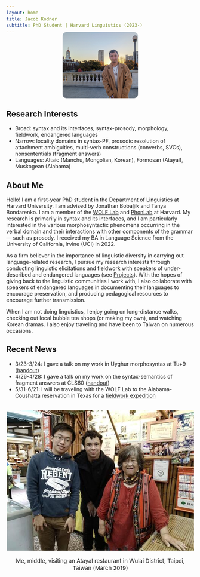 ```yaml
---
layout: home
title: Jacob Kodner
subtitle: PhD Student | Harvard Linguistics (2023-)
---
```

<!-- 
cd C:\Users\Jacob\jkodner18.github.io
bundle exec jekyll serve 
 -->
<img style="margin-top: -20px; display: block; margin-left: auto; margin-right: auto; width: 40%; height: 40%; border-radius: 10px" src="/assets/img/avatar-icon.jpg">

## Research Interests
* Broad: syntax and its interfaces, syntax-prosody, morphology, fieldwork, endangered languages 
* Narrow: locality domains in syntax-PF, prosodic resolution of attachment ambiguities, multi-verb constructions (converbs, SVCs), nonsententials (fragment answers)
* Languages: Altaic (Manchu, Mongolian, Korean), Formosan (Atayal), Muskogean (Alabama)


## About Me

Hello! I am a first-year PhD student in the Department of Linguistics at Harvard University. I am advised by Jonathan Bobaljik and Tanya Bondarenko. I am a member of the [WOLF Lab](https://fieldlinguistics.github.io/) and [PhonLab](https://sites.harvard.edu/phonlab/people/) at Harvard. My research is primarily in syntax and its interfaces, and I am particularly interested in the various morphosyntactic phenomena occurring in the verbal domain and their interactions with other components of the grammar — such as prosody. I received my BA in Language Science from the University of California, Irvine (UCI) in 2022. 

As a firm believer in the importance of linguistic diversity in carrying out language-related research, I pursue my research interests through conducting linguistic elicitations and fieldwork with speakers of under-described and endangered languages (see [Projects](/projects)). With the hopes of giving back to the linguistic communities I work with, I also collaborate with speakers of endangered languages in documenting their languages to encourage preservation, and producing pedagogical resources to encourage further transmission.


When I am not doing linguistics, I enjoy going on long-distance walks, checking out local bubble tea shops (or making my own), and watching Korean dramas. I also enjoy traveling and have been to Taiwan on numerous occasions.

## Recent News
* 3/23-3/24: I gave a talk on my work in Uyghur morphosyntax at Tu+9 ([handout](https://drive.google.com/file/d/1jrON0Q7YkaDMbm_Vj57HblGZrN3UQeb4/view?usp=sharing))
* 4/26-4/28: I gave a talk on my work on the syntax-semantics of fragment answers at CLS60 ([handout](https://drive.google.com/file/d/1dFvz_IcKEpWQthQu3m6h72hspJNA95Xa/view?usp=sharing))
* 5/31-6/21: I will be traveling with the WOLF Lab to the Alabama-Coushatta reservation in Texas for a [fieldwork expedition](https://www.thecrimson.com/article/2024/3/2/alabama-language-project/)

<center>
<br>
<img src="/assets/img/Wulai.jpg">
<p style="font-size: 15px">Me, middle, visiting an Atayal restaurant in Wulai District, Taipei, Taiwan (March 2019)</p>
</center>


